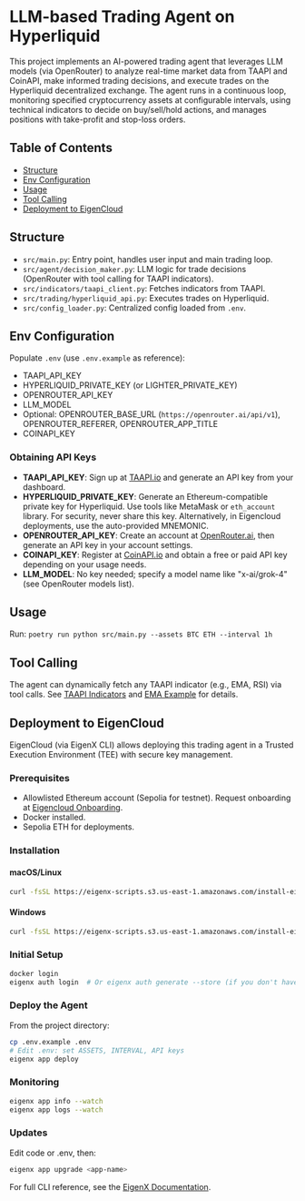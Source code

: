 # LLM-based Trading Agent on Hyperliquid

This project implements an AI-powered trading agent that leverages LLM models (via OpenRouter) to analyze real-time market data from TAAPI and CoinAPI, make informed trading decisions, and execute trades on the Hyperliquid decentralized exchange. The agent runs in a continuous loop, monitoring specified cryptocurrency assets at configurable intervals, using technical indicators to decide on buy/sell/hold actions, and manages positions with take-profit and stop-loss orders.

## Table of Contents

- [Structure](#structure)
- [Env Configuration](#env-configuration)
- [Usage](#usage)
- [Tool Calling](#tool-calling)
- [Deployment to EigenCloud](#deployment-to-eigencloud)

## Structure
- `src/main.py`: Entry point, handles user input and main trading loop.
- `src/agent/decision_maker.py`: LLM logic for trade decisions (OpenRouter with tool calling for TAAPI indicators).
- `src/indicators/taapi_client.py`: Fetches indicators from TAAPI.
- `src/trading/hyperliquid_api.py`: Executes trades on Hyperliquid.
- `src/config_loader.py`: Centralized config loaded from `.env`.

## Env Configuration
Populate `.env` (use `.env.example` as reference):
- TAAPI_API_KEY
- HYPERLIQUID_PRIVATE_KEY (or LIGHTER_PRIVATE_KEY)
- OPENROUTER_API_KEY
- LLM_MODEL 
- Optional: OPENROUTER_BASE_URL (`https://openrouter.ai/api/v1`), OPENROUTER_REFERER, OPENROUTER_APP_TITLE
- COINAPI_KEY 

### Obtaining API Keys
- **TAAPI_API_KEY**: Sign up at [TAAPI.io](https://taapi.io/) and generate an API key from your dashboard.
- **HYPERLIQUID_PRIVATE_KEY**: Generate an Ethereum-compatible private key for Hyperliquid. Use tools like MetaMask or `eth_account` library. For security, never share this key. Alternatively, in Eigencloud deployments, use the auto-provided MNEMONIC.
- **OPENROUTER_API_KEY**: Create an account at [OpenRouter.ai](https://openrouter.ai/), then generate an API key in your account settings.
- **COINAPI_KEY**: Register at [CoinAPI.io](https://www.coinapi.io/) and obtain a free or paid API key depending on your usage needs.
- **LLM_MODEL**: No key needed; specify a model name like "x-ai/grok-4" (see OpenRouter models list).

## Usage
Run: `poetry run python src/main.py --assets BTC ETH --interval 1h`

## Tool Calling
The agent can dynamically fetch any TAAPI indicator (e.g., EMA, RSI) via tool calls. See [TAAPI Indicators](https://taapi.io/indicators/) and [EMA Example](https://taapi.io/indicators/exponential-moving-average/) for details.

## Deployment to EigenCloud

EigenCloud (via EigenX CLI) allows deploying this trading agent in a Trusted Execution Environment (TEE) with secure key management.

### Prerequisites
- Allowlisted Ethereum account (Sepolia for testnet). Request onboarding at [Eigencloud Onboarding](https://onboarding.eigencloud.xyz).
- Docker installed.
- Sepolia ETH for deployments.

### Installation
#### macOS/Linux
```bash
curl -fsSL https://eigenx-scripts.s3.us-east-1.amazonaws.com/install-eigenx.sh | bash
```

#### Windows
```bash
curl -fsSL https://eigenx-scripts.s3.us-east-1.amazonaws.com/install-eigenx.ps1 | powershell -
```

### Initial Setup
```bash
docker login
eigenx auth login  # Or eigenx auth generate --store (if you don't have a eth account, keep this account separate from your trading account)
```

### Deploy the Agent
From the project directory:
```bash
cp .env.example .env
# Edit .env: set ASSETS, INTERVAL, API keys
eigenx app deploy
```

### Monitoring
```bash
eigenx app info --watch
eigenx app logs --watch
```

### Updates
Edit code or .env, then:
```bash
eigenx app upgrade <app-name>
```

For full CLI reference, see the [EigenX Documentation](https://github.com/Layr-Labs/eigenx-cli).
